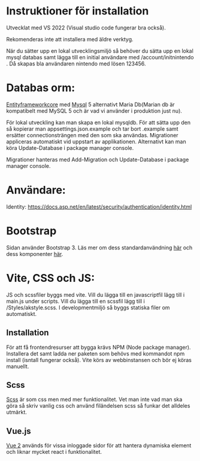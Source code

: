 # Instruktioner för installation

Utvecklat med VS 2022 (Visual studio code fungerar bra också).

Rekomenderas inte att installera med äldre verktyg.

När du sätter upp en lokal utvecklingsmiljö så behöver du sätta upp en lokal mysql databas samt lägga till en initial användare med /account/initnintendo . Då skapas bla användaren nintendo med lösen 123456.

# Databas orm:

[Entityframeworkcore](https://docs.efproject.net/en/latest/) med [Mysql](https://www.mysql.com/) 5 alternativt Maria Db(Marian db är kompatibelt med MySQL 5 och är vad vi använder i produktion just nu). <br />

För lokal utveckling kan man skapa en lokal mysqldb. För att sätta upp den så kopierar man
appsettings.json.example och tar bort .example samt ersätter connectionsträngen med den som ska användas. Migrationer appliceras automatiskt vid uppstart av applikationen. Alternativt kan man köra Update-Database i package manager console.

Migrationer hanteras med Add-Migration och Update-Database i package manager console.

# Användare:

Identity:
https://docs.asp.net/en/latest/security/authentication/identity.html

# Bootstrap

Sidan använder Bootstrap 3. Läs mer om dess standardanvändning [här](http://getbootstrap.com/css/) och dess komponenter [här](http://getbootstrap.com/components/).

# Vite, CSS och JS:

JS och scssfiler byggs med vite. Vill du lägga till en javascriptfil lägg till i main.js under scripts. Vill du lägga till en scssfil lägg till i /Styles/akstyle.scss. I developmentmiljö så byggs statiska filer om automatiskt.

## Installation

För att få frontendresurser att bygga krävs NPM (Node package manager). Installera det samt ladda ner paketen som behövs med kommandot npm install (isntall fungerar också). Vite körs av webbinstansen och bör ej köras manuellt.

## Scss

[Scss](http://sass-lang.com/guide) är som css men med mer funktionalitet. Vet man inte vad man ska göra så skriv vanlig css och använd filändelsen scss så funkar det alldeles utmärkt.

## Vue.js

[Vue 2](https://vuejs.org/) används för vissa inloggade sidor för att hantera dynamiska element och liknar mycket react i funktionalitet.
